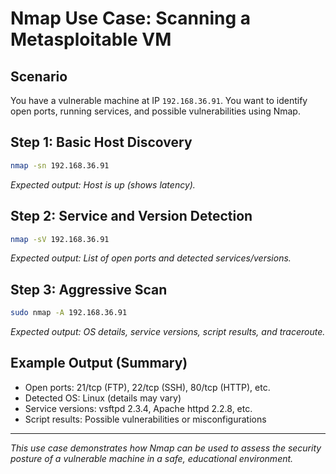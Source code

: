 # Nmap Use Case: Scanning a Metasploitable VM

## Scenario

You have a vulnerable machine at IP `192.168.36.91`. You want to identify open ports, running services, and possible vulnerabilities using Nmap.

## Step 1: Basic Host Discovery

```bash
nmap -sn 192.168.36.91
```

_Expected output: Host is up (shows latency)._

## Step 2: Service and Version Detection

```bash
nmap -sV 192.168.36.91
```

_Expected output: List of open ports and detected services/versions._

## Step 3: Aggressive Scan

```bash
sudo nmap -A 192.168.36.91
```

_Expected output: OS details, service versions, script results, and traceroute._

## Example Output (Summary)

- Open ports: 21/tcp (FTP), 22/tcp (SSH), 80/tcp (HTTP), etc.
- Detected OS: Linux (details may vary)
- Service versions: vsftpd 2.3.4, Apache httpd 2.2.8, etc.
- Script results: Possible vulnerabilities or misconfigurations

---

_This use case demonstrates how Nmap can be used to assess the security posture of a vulnerable machine in a safe, educational environment._
